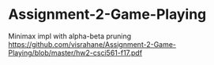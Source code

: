 # Assignment-2-Game-Playing
Minimax impl with alpha-beta pruning
<br>https://github.com/visrahane/Assignment-2-Game-Playing/blob/master/hw2-csci561-f17.pdf
